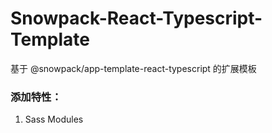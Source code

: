 # Snowpack-React-Typescript-Template

基于 @snowpack/app-template-react-typescript 的扩展模板

### 添加特性：
1. Sass Modules